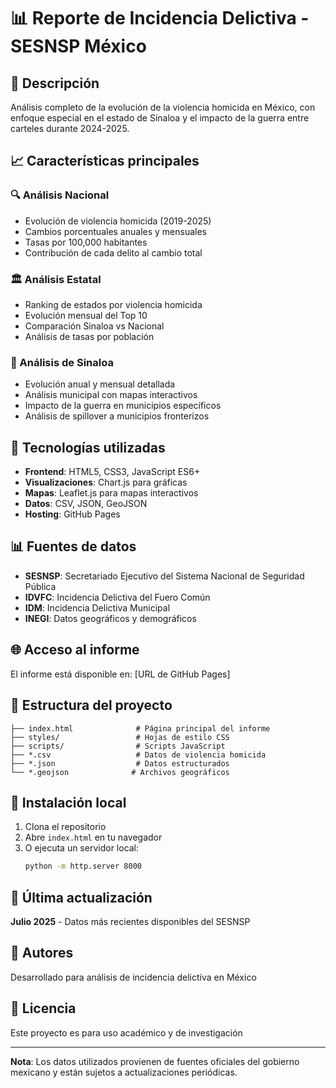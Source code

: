 # 📊 Reporte de Incidencia Delictiva - SESNSP México

## 🌟 Descripción
Análisis completo de la evolución de la violencia homicida en México, con enfoque especial en el estado de Sinaloa y el impacto de la guerra entre carteles durante 2024-2025.

## 📈 Características principales

### 🔍 Análisis Nacional
- Evolución de violencia homicida (2019-2025)
- Cambios porcentuales anuales y mensuales
- Tasas por 100,000 habitantes
- Contribución de cada delito al cambio total

### 🏛️ Análisis Estatal
- Ranking de estados por violencia homicida
- Evolución mensual del Top 10
- Comparación Sinaloa vs Nacional
- Análisis de tasas por población

### 📍 Análisis de Sinaloa
- Evolución anual y mensual detallada
- Análisis municipal con mapas interactivos
- Impacto de la guerra en municipios específicos
- Análisis de spillover a municipios fronterizos

## 🚀 Tecnologías utilizadas
- **Frontend**: HTML5, CSS3, JavaScript ES6+
- **Visualizaciones**: Chart.js para gráficas
- **Mapas**: Leaflet.js para mapas interactivos
- **Datos**: CSV, JSON, GeoJSON
- **Hosting**: GitHub Pages

## 📊 Fuentes de datos
- **SESNSP**: Secretariado Ejecutivo del Sistema Nacional de Seguridad Pública
- **IDVFC**: Incidencia Delictiva del Fuero Común
- **IDM**: Incidencia Delictiva Municipal
- **INEGI**: Datos geográficos y demográficos

## 🌐 Acceso al informe
El informe está disponible en: [URL de GitHub Pages]

## 📁 Estructura del proyecto
```
├── index.html              # Página principal del informe
├── styles/                 # Hojas de estilo CSS
├── scripts/                # Scripts JavaScript
├── *.csv                   # Datos de violencia homicida
├── *.json                  # Datos estructurados
└── *.geojson              # Archivos geográficos
```

## 🔧 Instalación local
1. Clona el repositorio
2. Abre `index.html` en tu navegador
3. O ejecuta un servidor local:
   ```bash
   python -m http.server 8000
   ```

## 📅 Última actualización
**Julio 2025** - Datos más recientes disponibles del SESNSP

## 👥 Autores
Desarrollado para análisis de incidencia delictiva en México

## 📄 Licencia
Este proyecto es para uso académico y de investigación

---

**Nota**: Los datos utilizados provienen de fuentes oficiales del gobierno mexicano y están sujetos a actualizaciones periódicas.
